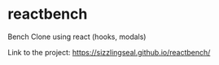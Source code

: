 # reactbench

Bench Clone using react (hooks, modals)

Link to the project: https://sizzlingseal.github.io/reactbench/
